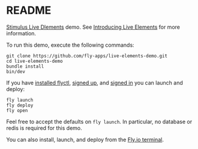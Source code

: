 # README

[Stimulus Live Dlements](https://github.com/superfly/stimulus-live-elements) demo.  See [Introducing Live Elements](https://fly.io/ruby-dispatch/introducing-live-elements/) for more information.

To run this demo, execute the following commands:

```
git clone https://github.com/fly-apps/live-elements-demo.git
cd live-elements-demo
bundle install
bin/dev
```

If you have [installed flyctl](https://fly.io/docs/hands-on/), [signed up](https://fly.io/docs/hands-on/sign-up/), and [signed in](https://fly.io/docs/hands-on/sign-in/) you can launch and deploy:

```
fly launch
fly deploy
fly open
```

Feel free to accept the defaults on `fly launch`.  In particular, no database or redis is required for this demo.

You can also install, launch, and deploy from the [Fly.io terminal](https://fly.io/terminal).
